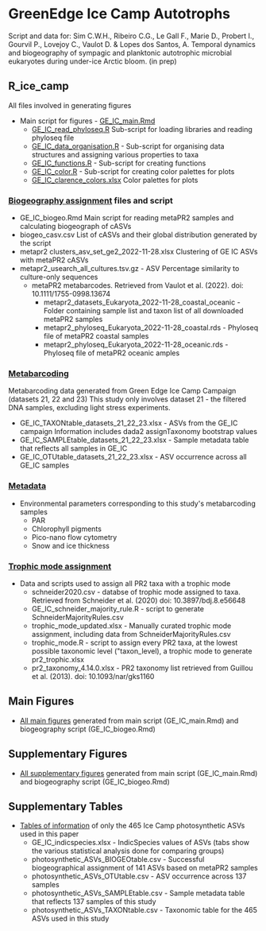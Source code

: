 # GreenEdge Ice Camp Autotrophs

Script and data for: 
Sim C.W.H., Ribeiro C.G., Le Gall F., Marie D., Probert I., Gourvil P., Lovejoy C., Vaulot D. & Lopes dos Santos, A. Temporal dynamics and biogeography of sympagic and planktonic autotrophic microbial eukaryotes during under-ice Arctic bloom. (in prep) 

## R_ice_camp
All files involved in generating figures

* Main script for figures - [GE_IC_main.Rmd](https://github.com/clarencesimple/SIM_GreenEdge_IceCamp/blob/main/R_ice_camp/GE_IC_main.Rmd)
     * [GE_IC_read_phyloseq.R](https://github.com/clarencesimple/SIM_GreenEdge_IceCamp/blob/main/R_ice_camp/GE_IC_read_phyloseq.R) Sub-script for loading libraries and reading phyloseq file
     * [GE_IC_data_organisation.R](https://github.com/clarencesimple/SIM_GreenEdge_IceCamp/blob/main/R_ice_camp/GE_IC_data_organisation.R) - Sub-script for organising data structures and assigning various properties to taxa
     * [GE_IC_functions.R](https://github.com/clarencesimple/SIM_GreenEdge_IceCamp/blob/main/R_ice_camp/GE_IC_functions.R) - Sub-script for creating functions 
     * [GE_IC_color.R](https://github.com/clarencesimple/SIM_GreenEdge_IceCamp/blob/main/R_ice_camp/GE_IC_color.R) - Sub-script for creating color palettes for plots
     * [GE_IC_clarence_colors.xlsx](https://github.com/clarencesimple/SIM_GreenEdge_IceCamp/blob/main/R_ice_camp/GE_IC_clarence_colors.xlsx) Color palettes for plots
 
### [Biogeography assignment](https://github.com/clarencesimple/SIM_GreenEdge_IceCamp/tree/main/R_ice_camp/biogeoraphy_assignment_metaPR2) files and script
* GE_IC_biogeo.Rmd Main script for reading metaPR2 samples and calculating biogeograph of cASVs 
* biogeo_casv.csv List of cASVs and their global distribution generated by the script
* metapr2 clusters_asv_set_ge2_2022-11-28.xlsx Clustering of GE IC ASVs with metaPR2 cASVs
* metapr2_usearch_all_cultures.tsv.gz - ASV Percentage similarity to culture-only sequences
    *  metaPR2 metabarcodes. Retrieved from Vaulot et al. (2022). doi: 10.1111/1755-0998.13674
        * metapr2_datasets_Eukaryota_2022-11-28_coastal_oceanic - Folder containing sample list and taxon list of all downloaded metaPR2 samples
        * metapr2_phyloseq_Eukaryota_2022-11-28_coastal.rds - Phyloseq file of metaPR2 coastal samples
        * metapr2_phyloseq_Eukaryota_2022-11-28_oceanic.rds - Phyloseq file of metaPR2 oceanic amples
     
### [Metabarcoding](https://github.com/clarencesimple/SIM_GreenEdge_IceCamp/tree/main/R_ice_camp/metadata) 
Metabarcoding data generated from Green Edge Ice Camp Campaign (datasets 21, 22 and 23)
This study only involves dataset 21 - the filtered DNA samples, excluding light stress experiments.
* GE_IC_TAXONtable_datasets_21_22_23.xlsx - ASVs from the GE_IC campaign Information includes dada2 assignTaxonomy bootstrap values
* GE_IC_SAMPLEtable_datasets_21_22_23.xlsx - Sample metadata table that reflects all samples in GE_IC
* GE_IC_OTUtable_datasets_21_22_23.xlsx - ASV occurrence across all GE_IC samples
 
### [Metadata](https://github.com/clarencesimple/SIM_GreenEdge_IceCamp/tree/main/R_ice_camp/metadata) 
* Environmental parameters corresponding to this study's metabarcoding samples
    * PAR
    * Chlorophyll pigments
    * Pico-nano flow cytometry
    * Snow and ice thickness
 
### [Trophic mode assignment](https://github.com/clarencesimple/SIM_GreenEdge_IceCamp/tree/main/R_ice_camp/trophic_mode_assignment)
* Data and scripts used to assign all PR2 taxa with a trophic mode
    * schneider2020.csv - databse of trophic mode assigned to taxa. Retrieved from Schneider et al. (2020) doi: 10.3897/bdj.8.e56648
    * GE_IC_schneider_majority_rule.R - script to generate SchneiderMajorityRules.csv
    * trophic_mode_updated.xlsx - Manually curated trophic mode assignment, including data from  SchneiderMajorityRules.csv
    * trophic_mode.R - script to assign every PR2 taxa, at the lowest possible taxonomic level ("taxon_level), a trophic mode to generate pr2_trophic.xlsx
    * pr2_taxonomy_4.14.0.xlsx - PR2 taxonomy list retrieved from Guillou et al. (2013). doi: 10.1093/nar/gks1160

## Main Figures
* [All main figures](https://github.com/clarencesimple/SIM_GreenEdge_IceCamp/tree/main/main_figures) generated from main script (GE_IC_main.Rmd) and biogeography script (GE_IC_biogeo.Rmd)

## Supplementary Figures
* [All supplementary figures](https://github.com/clarencesimple/SIM_GreenEdge_IceCamp/tree/main/supplementary_figures) generated from main script (GE_IC_main.Rmd) and biogeography script (GE_IC_biogeo.Rmd)

## Supplementary Tables
* [Tables of information](https://github.com/clarencesimple/SIM_GreenEdge_IceCamp/tree/main/supplementary_tables) of only the 465 Ice Camp photosynthetic ASVs used in this paper
    * GE_IC_indicspecies.xlsx - IndicSpecies values of ASVs (tabs show the various statistical analysis done for comparing groups)
    * photosynthetic_ASVs_BIOGEOtable.csv - Successful biogeographical assignment of 141 ASVs based on metaPR2 samples
    * photosynthetic_ASVs_OTUtable.csv - ASV occurrence across 137 samples
    * photosynthetic_ASVs_SAMPLEtable.csv - Sample metadata table that reflects 137 samples of this study
    * photosynthetic_ASVs_TAXONtable.csv - Taxonomic table for the 465 ASVs used in this study



